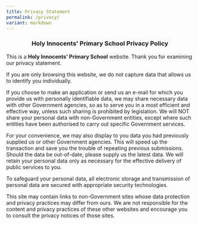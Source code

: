 ```yaml
---
title: Privacy Statement
permalink: /privacy/
variant: markdown
---
```

### <center> Holy Innocents' Primary School Privacy Policy </center>



This is a **Holy Innocents’ Primary School** website. Thank you for examining our privacy statement. 
 	 
If you are only browsing this website, we do not capture data that allows us to identify you individually. 
 	 
If you choose to make an application or send us an e-mail for which you provide us with personally identifiable data, we may share necessary data with other Government agencies, so as to serve you in a most efficient and effective way, unless such sharing is prohibited by legislation. We will NOT share your personal data with non-Government entities, except where such entities have been authorised to carry out specific Government services. 
 	 
For your convenience, we may also display to you data you had previously supplied us or other Government agencies. This will speed up the transaction and save you the trouble of repeating previous submissions. Should the data be out-of-date, please supply us the latest data. We will retain your personal data only as necessary for the effective delivery of public services to you. 
 	 
To safeguard your personal data, all electronic storage and transmission of personal data are secured with appropriate security technologies. 
 	 
This site may contain links to non-Government sites whose data protection and privacy practices may differ from ours. We are not responsible for the content and privacy practices of these other websites and encourage you to consult the privacy notices of those sites.